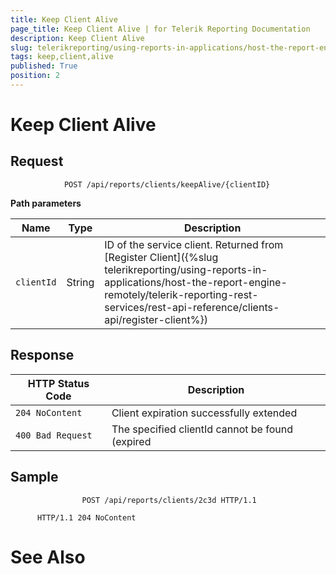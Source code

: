 ```yaml
---
title: Keep Client Alive
page_title: Keep Client Alive | for Telerik Reporting Documentation
description: Keep Client Alive
slug: telerikreporting/using-reports-in-applications/host-the-report-engine-remotely/telerik-reporting-rest-services/rest-api-reference/clients-api/keep-client-alive
tags: keep,client,alive
published: True
position: 2
---
```


# Keep Client Alive



## Request

	
````
            POST /api/reports/clients/keepAlive/{clientID}
````



__Path parameters__ 


| Name | Type | Description |
| ------ | ------ | ------ |
|`clientId`|String|ID of the service client. Returned from [Register Client]({%slug telerikreporting/using-reports-in-applications/host-the-report-engine-remotely/telerik-reporting-rest-services/rest-api-reference/clients-api/register-client%})|




## Response


| HTTP Status Code | Description |
| ------ | ------ |
|`204 NoContent`|Client expiration successfully extended|
|`400 Bad Request`|The specified clientId cannot be found (expired|




## Sample

	
````
                POST /api/reports/clients/2c3d HTTP/1.1
````



	
          HTTP/1.1 204 NoContent
        



# See Also

